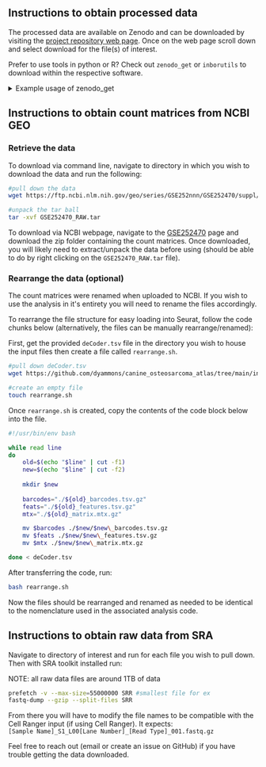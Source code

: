 ## Instructions to obtain processed data  

The processed data are available on Zenodo and can be downloaded by visiting the [project repository web page](https://zenodo.org/records/10666969).
Once on the web page scroll down and select download for the file(s) of interest.

Prefer to use tools in python or R? Check out `zenodo_get` or `inborutils` to download within the respective software. 

<details><summary>Example usage of zenodo_get </summary>
<p>

Below is the code needed to install `zendo_get` using `pip` and the command to download the repositiry specific to this project (this should be completed in an environment with python3 installed).  

Visit the [`zendo_get`](https://github.com/dvolgyes/zenodo_get) page for most up to date instructions.

```sh
#install the python tool using pip
pip3 install zenodo_get

#download the Zenodo repository
zenodo_get 10.5281/zenodo.10666969
```

</p>
</details>

## Instructions to obtain count matrices from NCBI GEO  

### Retrieve the data

To download via command line, navigate to directory in which you wish to download the data and run the following:
```sh
#pull down the data
wget https://ftp.ncbi.nlm.nih.gov/geo/series/GSE252nnn/GSE252470/suppl/GSE252470_RAW.tar

#unpack the tar ball
tar -xvf GSE252470_RAW.tar
```

To download via NCBI webpage, navigate to the [GSE252470](https://www.ncbi.nlm.nih.gov/geo/query/acc.cgi?acc=GSE252470) page and download the zip folder containing the count matrices. Once downloaded, you will likely need to extract/unpack the data before using (should be able to do by right clicking on the `GSE252470_RAW.tar` file).

### Rearrange the data (optional)

The count matrices were renamed when uploaded to NCBI. If you wish to use the analysis in it's entirety you will need to rename the files accordingly.

To rearrange the file structure for easy loading into Seurat, follow the code chunks below (alternatively, the files can be manually rearrange/renamed):

First, get the provided `deCoder.tsv` file in the directory you wish to house the input files then create a file called `rearrange.sh`.

```sh
#pull down deCoder.tsv
wget https://github.com/dyammons/canine_osteosarcoma_atlas/tree/main/input/deCoder.tsv

#create an empty file
touch rearrange.sh
```

Once `rearrange.sh` is created, copy the contents of the code block below into the file.

```sh
#!/usr/bin/env bash

while read line
do
    old=$(echo "$line" | cut -f1)
    new=$(echo "$line" | cut -f2)
    
    mkdir $new
    
    barcodes="./${old}_barcodes.tsv.gz"
    feats="./${old}_features.tsv.gz"
    mtx="./${old}_matrix.mtx.gz"

    mv $barcodes ./$new/$new\_barcodes.tsv.gz
    mv $feats ./$new/$new\_features.tsv.gz
    mv $mtx ./$new/$new\_matrix.mtx.gz

done < deCoder.tsv
```

After transferring the code, run:
```sh
bash rearrange.sh
```

Now the files should be rearranged and renamed as needed to be identical to the nomenclature used in the associated analysis code.

## Instructions to obtain raw data from SRA
Navigate to directory of interest and run for each file you wish to pull down. Then with SRA toolkit installed run:

NOTE: all raw data files are around 1TB of data
```sh
prefetch -v --max-size=55000000 SRR #smallest file for ex
fastq-dump --gzip --split-files SRR
```
From there you will have to modify the file names to be compatible with the Cell Ranger input (if using Cell Ranger). It expects:  
`[Sample Name]_S1_L00[Lane Number]_[Read Type]_001.fastq.gz`  

Feel free to reach out (email or create an issue on GitHub) if you have trouble getting the data downloaded.

